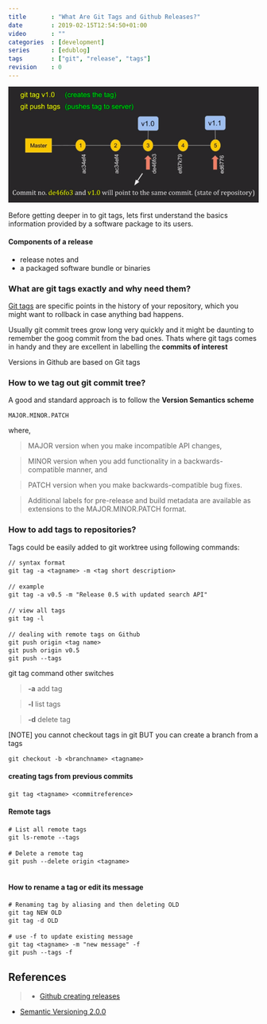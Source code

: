 ```yaml
---
title       : "What Are Git Tags and Github Releases?"
date        : 2019-02-15T12:54:50+01:00
video       : ""
categories  : [development]
series      : [edublog]
tags        : ["git", "release", "tags"]
revision    : 0
---
```


![Git tags](git-tags.png)


Before getting deeper in to git tags, lets first understand the
basics information provided by a software package to its users.

#### Components of a release

* release notes and
* a packaged software bundle or binaries

### What are git tags exactly and why need them?

[Git tags](https://git-scm.com/book/en/v2/Git-Basics-Tagging) are specific points
in the history of your repository, which you might want to rollback in case anything bad happens.

Usually git commit trees grow long very quickly and it might be daunting to remember the
goog commit from the bad ones. Thats where git tags comes in handy and they are excellent in
labelling the **commits of interest**

Versions in Github are based on Git tags




### How to we tag out git commit tree?

A good and standard approach is to follow the **Version Semantics scheme**
```
MAJOR.MINOR.PATCH
```
where,

> MAJOR version when you make incompatible API changes,

> MINOR version when you add functionality in a backwards-compatible manner, and

> PATCH version when you make backwards-compatible bug fixes.

> Additional labels for pre-release and build metadata are available as extensions to the MAJOR.MINOR.PATCH format.

### How to add tags to repositories?

Tags could be easily added to git worktree using following commands:
```
// syntax format
git tag -a <tagname> -m <tag short description>

// example
git tag -a v0.5 -m "Release 0.5 with updated search API"

// view all tags
git tag -l

// dealing with remote tags on Github
git push origin <tag name>
git push origin v0.5
git push --tags
```

git tag command other switches
> **-a** add tag

> **-l** list tags

> **-d** delete tag


[NOTE] you cannot checkout tags in git BUT you can create a branch from a tags

```
git checkout -b <branchname> <tagname>
```

#### creating tags from previous commits
```
git tag <tagname> <commitreference>
```

#### Remote tags 
```
# List all remote tags
git ls-remote --tags

# Delete a remote tag
git push --delete origin <tagname>


```

#### How to rename a tag or edit its message
```
# Renaming tag by aliasing and then deleting OLD
git tag NEW OLD
git tag -d OLD

# use -f to update existing message
git tag <tagname> -m "new message" -f
git push --tags -f
```

## References
> * [Github creating releases](https://help.github.com/articles/creating-releases/)
* [Semantic Versioning 2.0.0](https://semver.org/)
